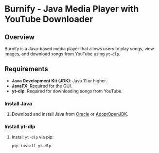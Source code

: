 # Burnify - Java Media Player with YouTube Downloader

## Overview

Burnify is a Java-based media player that allows users to play songs, view images, and download songs from YouTube using `yt-dlp`.

## Requirements

- **Java Development Kit (JDK)**: Java 11 or higher.
- **JavaFX**: Required for the GUI.
- **yt-dlp**: Required for downloading songs from YouTube.

### Install Java

1. Download and install Java from [Oracle](https://www.oracle.com/java/technologies/javase-downloads.html) or [AdoptOpenJDK](https://adoptopenjdk.net/).

### Install yt-dlp

1. Install `yt-dlp` via pip:
   ```sh
   pip install yt-dlp
